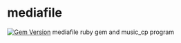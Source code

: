 mediafile
=========
[![Gem Version](https://badge.fury.io/rb/mediafile.svg)](http://badge.fury.io/rb/mediafile)
mediafile ruby gem and music_cp program
